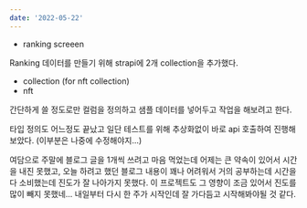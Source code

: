 ```yaml
---
date: '2022-05-22'
---
```


- ranking screeen

Ranking 데이터를 만들기 위해 strapi에 2개 collection을 추가했다.

- collection (for nft collection)
- nft

간단하게 쓸 정도로만 컬럼을 정의하고 샘플 데이터를 넣어두고 작업을 해보려고 한다.

타입 정의도 어느정도 끝났고 일단 테스트를 위해 추상화없이 바로 api 호출하여 진행해보았다.
(이부분은 나중에 수정해야지...)

여담으로 주말에 블로그 글을 1개씩 쓰려고 마음 먹었는데 어제는 큰 약속이 있어서 시간을 내진 못했고, 오늘 하려고 했던 블로그 내용이 꽤나 어려워서 거의 공부하는데 시간을 다 소비했는데 진도가 잘 나아가지 못했다.
이 프로젝트도 그 영향이 조금 있어서 진도를 많이 빼지 못했네...
내일부터 다시 한 주가 시작인데 잘 가다듬고 시작해봐야될 것 같다.
